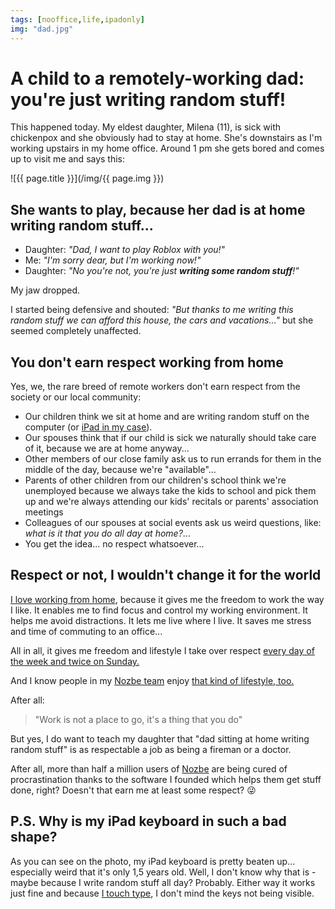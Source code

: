 ```yaml
---
tags: [nooffice,life,ipadonly]
img: "dad.jpg"
---
```


# A child to a remotely-working dad: you're just writing random stuff!

This happened today. My eldest daughter, Milena (11), is sick with chickenpox and she obviously had to stay at home. She's downstairs as I'm working upstairs in my home office. Around 1 pm she gets bored and comes up to visit me and says this:

<!--More-->

![{{ page.title }}](/img/{{ page.img }})



## She wants to play, because her dad is at home writing random stuff...

- Daughter: *"Dad, I want to play Roblox with you!"*
- Me: *"I'm sorry dear, but I'm working now!"*
- Daughter: *"No you're not, you're just **writing some random stuff**!"*

My jaw dropped.

I started being defensive and shouted: *"But thanks to me writing this random stuff we can afford this house, the cars and vacations..."* but she seemed completely unaffected.

## You don't earn respect working from home

Yes, we, the rare breed of remote workers don't earn respect from the society or our local community:

- Our children think we sit at home and are writing random stuff on the computer (or [iPad in my case](/ipadonly)).
- Our spouses think that if our child is sick we naturally should take care of it, because we are at home anyway...
- Other members of our close family ask us to run errands for them in the middle of the day, because we're "available"...
- Parents of other children from our children's school think we're unemployed because we always take the kids to school and pick them up and we're always attending our kids' recitals or parents' association meetings
- Colleagues of our spouses at social events ask us weird questions, like: *what is it that you do all day at home?*...
- You get the idea... no respect whatsoever...

## Respect or not, I wouldn't change it for the world

[I love working from home](/5-loves), because it gives me the freedom to work the way I like. It enables me to find focus and control my working environment. It helps me avoid distractions. It lets me live where I live. It saves me stress and time of commuting to an office...

All in all, it gives me freedom and lifestyle I take over respect [every day of the week and twice on Sunday.](http://www.moviequotedb.com/movies/few-good-men-a/ratings.html)

And I know people in my [Nozbe team](https://nozbe.com/about) enjoy [that kind of lifestyle, too.](/teleworking)

After all:

> "Work is not a place to go, it's a thing that you do"

But yes, I do want to teach my daughter that "dad sitting at home writing random stuff" is as respectable a job as being a fireman or a doctor.

After all, more than half a million users of [Nozbe][n] are being cured of procrastination thanks to the software I founded which helps them get stuff done, right? Doesn't that earn me at least some respect? 😜

## P.S. Why is my iPad keyboard in such a bad shape?

As you can see on the photo, my iPad keyboard is pretty beaten up... especially weird that it's only 1,5 years old. Well, I don't know why that is - maybe because I write random stuff all day? Probably. Either way it works just fine and because [I touch type](/touch-typing-is-important-productive-show-38/), I don't mind the keys not being visible.

[n]: https://michael.gratis/nozbe
[p]: /podcast